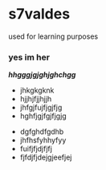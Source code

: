# s7valdes
used for learning purposes 

### yes im her
***hhgggjgjghjghchgg***

* jhkgkgknk
* hjjhjfjjhjjh
* jhfgjfujfjgjfjg
* hghfjgjfgjfjgjg


- dgfghdfgdhb
- jhfhsfyhhyfyy
- fuifjfjdjfjfj
- fjfdjfjdejgjeefjej
